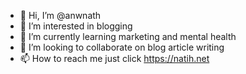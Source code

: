 - 👋 Hi, I’m @anwnath
- 👀 I’m interested in blogging
- 🌱 I’m currently learning marketing and mental health
- 💞️ I’m looking to collaborate on blog article writing
- 📫 How to reach me just click https://natih.net

<!---
anwnath/anwnath is a ✨ special ✨ repository because its `README.md` (this file) appears on your GitHub profile.
You can click the Preview link to take a look at your changes.
--->
